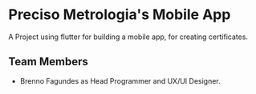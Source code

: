 # Preciso Metrologia's Mobile App

A Project using flutter for building a mobile app, for creating certificates.

## Team Members

* Brenno Fagundes as Head Programmer and UX/UI Designer.
